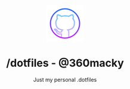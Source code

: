 <p align="center">
  <img
    src=".github/github.png"
    align="center"
    width="100"
    alt=".dotfiles"
    title=".dotfiles"
  />
  <h1 align="center">/dotfiles - @360macky</h1>
</p>

<p align="center">
  Just my personal .dotfiles
</p>
